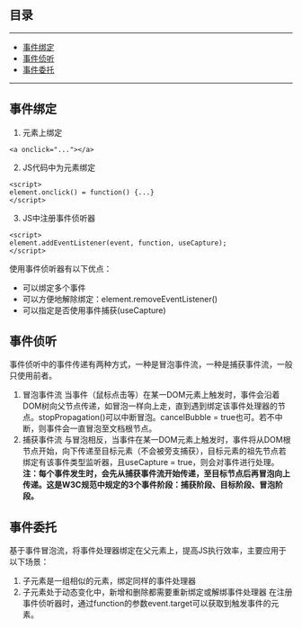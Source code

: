 ## 目录
---
- [事件绑定](#事件绑定)
- [事件侦听](#事件侦听)
- [事件委托](#事件委托)
---

## 事件绑定
1. 元素上绑定
```
<a onclick="..."></a>
```
2. JS代码中为元素绑定
```
<script>
element.onclick() = function() {...}
</script>
```
3. JS中注册事件侦听器
```
<script>
element.addEventListener(event, function, useCapture);
</script>
```
使用事件侦听器有以下优点：
- 可以绑定多个事件
- 可以方便地解除绑定：element.removeEventListener()
- 可以指定是否使用事件捕获(useCapture)
## 事件侦听
事件侦听中的事件传递有两种方式，一种是冒泡事件流，一种是捕获事件流，一般只使用前者。
1. 冒泡事件流
当事件（鼠标点击等）在某一DOM元素上触发时，事件会沿着DOM树向父节点传递，如冒泡一样向上走，直到遇到绑定该事件处理器的节点。stopPropagation()可以中断冒泡。cancelBubble = true也可。若不中断，则事件会一直冒泡至文档根节点。
2. 捕获事件流
与冒泡相反，当事件在某一DOM元素上触发时，事件将从DOM根节点开始，向下传递至目标元素（不会被旁支捕获），目标元素的祖先节点若绑定有该事件类型监听器，且useCapture = true，则会对事件进行处理。
__注：每个事件发生时，会先从捕获事件流开始传递，至目标节点后再冒泡向上传递。这是W3C规范中规定的3个事件阶段：捕获阶段、目标阶段、冒泡阶段。__
## 事件委托
基于事件冒泡流，将事件处理器绑定在父元素上，提高JS执行效率，主要应用于以下场景：
1. 子元素是一组相似的元素，绑定同样的事件处理器
2. 子元素处于动态变化中，新增和删除都需要重新绑定或解绑事件处理器
在注册事件侦听器时，通过function的参数event.target可以获取到触发事件的元素。
